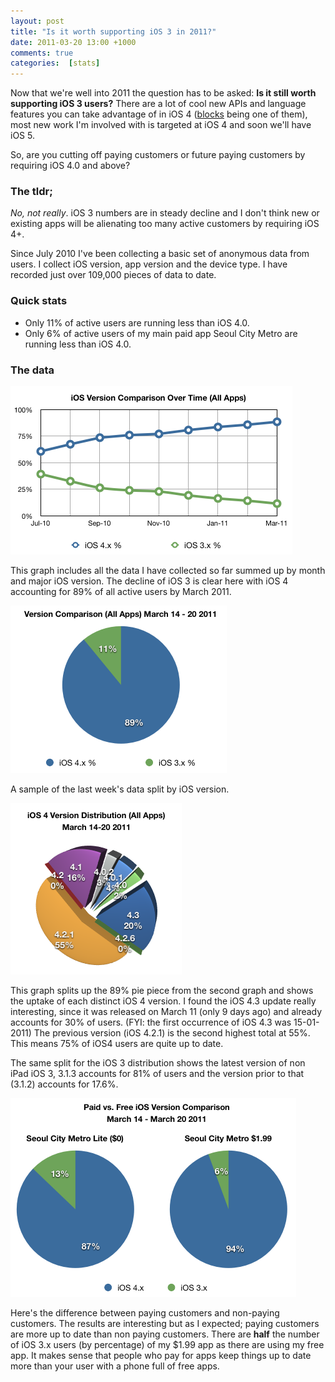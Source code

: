 ```yaml
---
layout: post
title: "Is it worth supporting iOS 3 in 2011?"
date: 2011-03-20 13:00 +1000
comments: true
categories:  [stats]
---
```


Now that we're well into 2011 the question has to be asked: **Is it still worth supporting iOS 3 users?** There are a lot of cool new APIs and language features you can take advantage of in iOS 4 ([blocks][1] being one of them), most new work I'm involved with is targeted at iOS 4 and soon we'll have iOS 5. 

So, are you cutting off paying customers or future paying customers by requiring iOS 4.0 and above?

### The tldr;

*No, not really*. iOS 3 numbers are in steady decline and I don't think new or existing apps will be alienating too many active customers by requiring iOS 4+.

Since July 2010 I've been collecting a basic set of anonymous data from users. I collect iOS version, app version and the device type. I have recorded just over 109,000 pieces of data to date.

### Quick stats

* Only 11% of active users are running less than iOS 4.0.
* Only 6% of active users of my main paid app Seoul City Metro are running less than iOS 4.0.

### The data

<img class="center" src="/images/Table1-iOS-Versions-over-time.png" title="Comparison of iOS versions over time" alt="Comparison of iOS versions over time">

This graph includes all the data I have collected so far summed up by month and major iOS version. The decline of iOS 3 is clear here with iOS 4 accounting for 89% of all active users by March 2011.

<img class="center" src="/images/Table2-iOS-Versions-One-Week.png" title="Combined Apps iOS versions (one week)" alt="Combined Apps iOS versions (one week)">

A sample of the last week's data split by iOS version.

<img class="center" src="/images/Table3-iOS4-Distribution-One-Week.png" title="iOS4 Distribution" alt="iOS4 Distribution">

This graph splits up the 89% pie piece from the second graph and shows the uptake of each distinct iOS 4 version. I found the iOS 4.3 update really interesting, since it was released on March 11 (only 9 days ago) and already accounts for 30% of users. (FYI: the first occurrence of iOS 4.3 was 15-01-2011) The previous version (iOS 4.2.1) is the second highest total at 55%. This means 75% of iOS4 users are quite up to date.

The same split for the iOS 3 distribution shows the latest version of non iPad iOS 3, 3.1.3 accounts for 81% of users and the version prior to that (3.1.2) accounts for 17.6%.

<img class="center" src="/images/Paid-vs.-Free-One-Week.png" title="Paid vs. Free iOS Distribution" alt="Paid vs. Free iOS Distribution">

Here's the difference between paying customers and non-paying customers. The results are interesting but as I expected; paying customers are more up to date than non paying customers. There are **half** the number of iOS 3.x users (by percentage) of my $1.99 app as there are using my free app. It makes sense that people who pay for apps keep things up to date more than your user with a phone full of free apps.

[1]: http://engineering.foursquare.com/2011/03/09/objective-c-blocks-in-ios-4-0 "Objective-C Blocks in iOS 4.0 (FourSquare Blog)"
